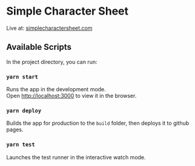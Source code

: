 # Simple Character Sheet

Live at: [simplecharactersheet.com](http://simplecharactersheet.com)

## Available Scripts

In the project directory, you can run:

### `yarn start`

Runs the app in the development mode.\
Open [http://localhost:3000](http://localhost:3000) to view it in the browser.

### `yarn deploy`

Builds the app for production to the `build` folder, then deploys it to github pages.

### `yarn test`

Launches the test runner in the interactive watch mode.

